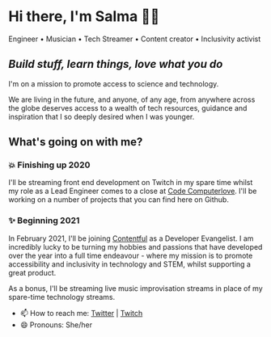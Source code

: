 # Hi there, I'm Salma 👋🏼

Engineer • Musician • Tech Streamer • Content creator • Inclusivity activist

## _Build stuff, learn things, love what you do_

I'm on a mission to promote access to science and technology. 

We are living in the future, and anyone, of any age, from anywhere across the globe deserves access to a wealth of tech resources, guidance and inspiration that I so deeply desired when I was younger.

## What's going on with me?

### 💥 Finishing up 2020

I'll be streaming front end development on Twitch in my spare time whilst my role as a Lead Engineer comes to a close at [Code Computerlove](http://codecomputerlove.com/). I'll be working on a number of projects that you can find here on Github.

### ✨ Beginning 2021

In February 2021, I'll be joining [Contentful](https://www.contentful.com/) as a Developer Evangelist. I am incredibly lucky to be turning my hobbies and passions that have developed over the year into a full time endeavour - where my mission is to promote accessibility and inclusivity in technology and STEM, whilst supporting a great product.

As a bonus, I'll be streaming live music improvisation streams in place of my spare-time technology streams. 

- 📫 How to reach me: [Twitter](https://twitter.com/whitep4nth3r) | [Twitch](https://twitch.tv/whitep4nth3r)
- 😄 Pronouns: She/her
